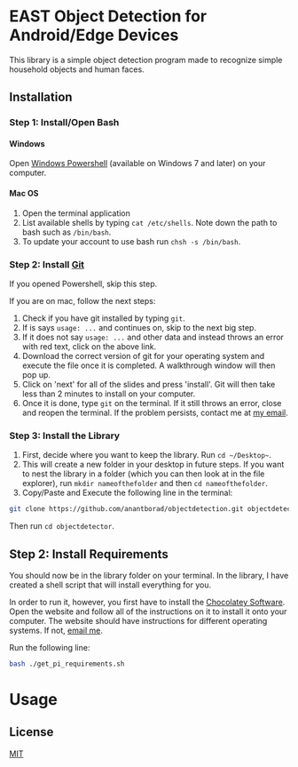# EAST Object Detection for Android/Edge Devices

This library is a simple object detection program made to recognize simple household objects and human faces.
## Installation

### Step 1: Install/Open Bash

#### Windows
Open [Windows Powershell](https://learn.microsoft.com/en-us/powershell/scripting/overview?view=powershell-7.3) (available on Windows 7 and later) on your computer.

#### Mac OS
1. Open the terminal application
2. List available shells by typing ```cat /etc/shells```.
Note down the path to bash such as ```/bin/bash```.
3. To update your account to use bash run ```chsh -s /bin/bash```.

### Step 2: Install [Git](https://git-scm.com/downloads)
If you opened Powershell, skip this step. 

If you are on mac, follow the next steps: 
1. Check if you have git installed by typing ``git``. 
2. If is says ``usage: ...`` and continues on, skip to the next big step.
3. If it does not say ``usage: ...`` and other data and instead throws an error with red text, click on the above link.
4. Download the correct version of git for your operating system and execute the file once it is completed. A walkthrough window will then pop up.
4. Click on 'next' for all of the slides and press 'install'. Git will then take less than 2 minutes to install on your computer.
5. Once it is done, type ``git`` on the terminal. If it still throws an error, close and reopen the terminal. If the problem persists, contact me at [my email](mailto:anant.borad@academicsplus.org).

### Step 3: Install the Library
1. First, decide where you want to keep the library. Run ``cd ~/Desktop~``.
2. This will create a new folder in your desktop in future steps. If you want to nest the library in a folder (which you can then look at in the file explorer), run ``mkdir nameofthefolder`` and then ``cd nameofthefolder``.
3. Copy/Paste and Execute the following line in the terminal:
```bash
git clone https://github.com/anantborad/objectdetection.git objectdetector
```
Then run ``cd objectdetector``.


## Step 2: Install Requirements
You should now be in the library folder on your terminal. In the library, I have created a shell script that will install everything for you. 

In order to run it, however, you first have to install the [Chocolatey Software](https://chocolatey.org/install). Open the website and follow all of the instructions on it to install it onto your computer. The website should have instructions for different operating systems. If not, [email me](mailto:anant.borad@academicsplus.org).

Run the following line:
```zsh
bash ./get_pi_requirements.sh
```
# Usage

## License

[MIT](https://choosealicense.com/licenses/mit/)
